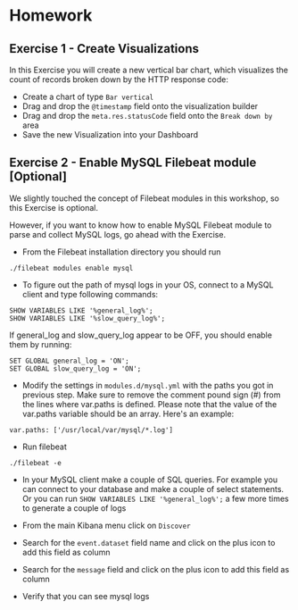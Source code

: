 # Homework

## Exercise 1 - Create Visualizations
In this Exercise you will create a new vertical bar chart, which visualizes the count of records broken down by the HTTP response code:

- Create a chart of type `Bar vertical`
- Drag and drop the `@timestamp` field onto the visualization builder
- Drag and drop the `meta.res.statusCode` field onto the `Break down by` area
- Save the new Visualization into your Dashboard

## Exercise 2 - Enable MySQL Filebeat module [Optional]

We slightly touched the concept of Filebeat modules in this workshop, so this Exercise is optional. 

However, if you want to know how to enable MySQL Filebeat module to parse and collect MySQL logs, go ahead with the Exercise.


- From the Filebeat installation directory you should run
```
./filebeat modules enable mysql
```

- To figure out the path of mysql logs in your OS, connect to a MySQL client and type following commands:

```
SHOW VARIABLES LIKE '%general_log%';  
SHOW VARIABLES LIKE '%slow_query_log%'; 
```

If general_log and slow_query_log appear to be OFF, you should enable them by running:

```
SET GLOBAL general_log = 'ON';  
SET GLOBAL slow_query_log = 'ON'; 
```

- Modify the settings in `modules.d/mysql.yml` with the paths you got in previous step. Make sure to remove the comment pound sign (#) from the lines where var.paths is defined. Please note that the value of the var.paths variable should be an array. Here's an example:

```
var.paths: ['/usr/local/var/mysql/*.log']
```


- Run filebeat 
```
./filebeat -e
```

- In your MySQL client make a couple of SQL queries. For example you can connect to your database and make a couple of select statements. Or you can run `SHOW VARIABLES LIKE '%general_log%';` a few more times to generate a couple of logs

- From the main Kibana menu click on `Discover`

- Search for the `event.dataset` field name and click on the plus icon to add this field as column

- Search for the `message` field and click on the plus icon to add this field as column

- Verify that you can see mysql logs



